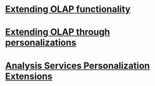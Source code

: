 # [Extending OLAP functionality](extending-olap-functionality.md)
# [Extending OLAP through personalizations](extending-olap-through-personalizations.md)
# [Analysis Services Personalization Extensions](analysis-services-personalization-extensions.md)
